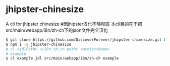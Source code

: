 # jhipster-chinesize
A cli for jhipster chinesize
#因jhipster汉化不够彻底 本cli目的在于把src/main/webapp/i8n/zh-ch下的json文件完全汉化
 ``` bash
 $ git clone https://github.com/DiscoverForever/jhipster-chinesize.git && cd jhipster-chinesize
 $ npm i -g jhipster-chinesize
 # cl <jdlPath> <i18n zh-cn path> <projectName>
 # example
 $ cl example.jdl src/main/webapp/i8n/zh-ch example
 ```
